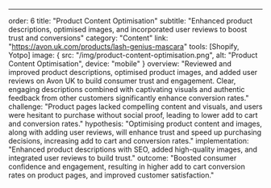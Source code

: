 ---
order: 6
title: "Product Content Optimisation"
subtitle: "Enhanced product descriptions, optimised images, and incorporated user reviews to boost trust and conversions"
category: "Content"
link: "https://avon.uk.com/products/lash-genius-mascara"
tools: [Shopify, Yotpo]
image: {
    src: "/img/product-content-optimisation.png",
    alt: "Product Content Optimisation",
    device: "mobile"
}
overview: "Reviewed and improved product descriptions, optimised product images, and added user reviews on Avon UK to build consumer trust and engagement. Clear, engaging descriptions combined with captivating visuals and authentic feedback from other customers significantly enhance conversion rates."
challenge: "Product pages lacked compelling content and visuals, and users were hesitant to purchase without social proof, leading to lower add to cart and conversion rates."
hypothesis: "Optimising product content and images, along with adding user reviews, will enhance trust and speed up purchasing decisions, increasing add to cart and conversion rates."
implementation: "Enhanced product descriptions with SEO, added high-quality images, and integrated user reviews to build trust."
outcome: "Boosted consumer confidence and engagement, resulting in higher add to cart conversion rates on product pages, and improved customer satisfaction."